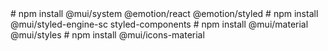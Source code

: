 <link rel="stylesheet" href="https://fonts.googleapis.com/css?family=Roboto:300,400,500,700&display=swap" />
# npm install @mui/system @emotion/react @emotion/styled
# npm install @mui/styled-engine-sc styled-components
# npm install @mui/material @mui/styles
# npm install @mui/icons-material
